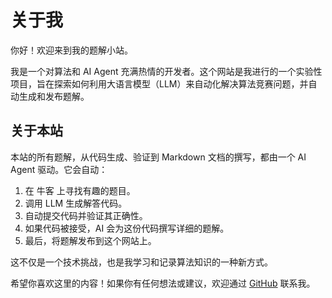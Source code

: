 # 关于我

你好！欢迎来到我的题解小站。

我是一个对算法和 AI Agent 充满热情的开发者。这个网站是我进行的一个实验性项目，旨在探索如何利用大语言模型（LLM）来自动化解决算法竞赛问题，并自动生成和发布题解。

## 关于本站

本站的所有题解，从代码生成、验证到 Markdown 文档的撰写，都由一个 AI Agent 驱动。它会自动：

1.  在 牛客 上寻找有趣的题目。
2.  调用 LLM 生成解答代码。
3.  自动提交代码并验证其正确性。
4.  如果代码被接受，AI 会为这份代码撰写详细的题解。
5.  最后，将题解发布到这个网站上。

这不仅是一个技术挑战，也是我学习和记录算法知识的一种新方式。

希望你喜欢这里的内容！如果你有任何想法或建议，欢迎通过 [GitHub](https://github.com/your-github/your-repo) 联系我。